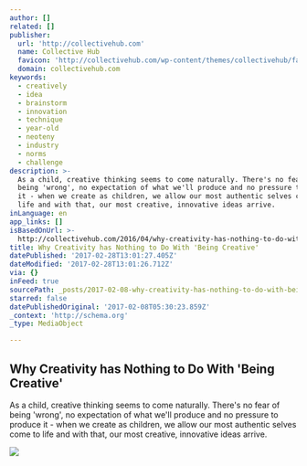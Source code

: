 ```yaml
---
author: []
related: []
publisher:
  url: 'http://collectivehub.com'
  name: Collective Hub
  favicon: 'http://collectivehub.com/wp-content/themes/collectivehub/favicon.png'
  domain: collectivehub.com
keywords:
  - creatively
  - idea
  - brainstorm
  - innovation
  - technique
  - year-old
  - neoteny
  - industry
  - norms
  - challenge
description: >-
  As a child, creative thinking seems to come naturally. There's no fear of
  being 'wrong', no expectation of what we'll produce and no pressure to produce
  it - when we create as children, we allow our most authentic selves come to
  life and with that, our most creative, innovative ideas arrive.
inLanguage: en
app_links: []
isBasedOnUrl: >-
  http://collectivehub.com/2016/04/why-creativity-has-nothing-to-do-with-being-creative/
title: Why Creativity has Nothing to Do With 'Being Creative'
datePublished: '2017-02-28T13:01:27.405Z'
dateModified: '2017-02-28T13:01:26.712Z'
via: {}
inFeed: true
sourcePath: _posts/2017-02-08-why-creativity-has-nothing-to-do-with-being-creative.md
starred: false
datePublishedOriginal: '2017-02-08T05:30:23.859Z'
_context: 'http://schema.org'
_type: MediaObject

---
```

<article style=""><h1>Why Creativity has Nothing to Do With 'Being Creative'</h1><p>As a child, creative thinking seems to come naturally. There's no fear of being 'wrong', no expectation of what we'll produce and no pressure to produce it - when we create as children, we allow our most authentic selves come to life and with that, our most creative, innovative ideas arrive.</p><img src="http://collectivehub.com/wp-content/uploads/2017/02/COLLECTIVE-HUB_ISSUE-42.jpeg" /></article>